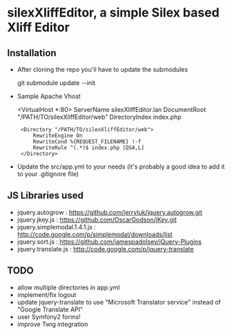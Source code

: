silexXliffEditor, a simple Silex based Xliff Editor
===================================================

Installation
------------

* After cloning the repo you'll have to update the submodules

    git submodule update --init

* Sample Apache Vhost


    <VirtualHost *:80>
       ServerName  silexXliffEditor.lan
       DocumentRoot "/PATH/TO/silexXliffEditor/web"
       DirectoryIndex index.php

       <Directory "/PATH/TO/silexXliffEditor/web">
           RewriteEngine On
           RewriteCond %{REQUEST_FILENAME} !-f
           RewriteRule ^(.*)$ index.php [QSA,L]
       </Directory>

    </VirtualHost>

* Update the src/app.yml to your needs (it's probably a good idea to add it to your .gitignore file)

JS Libraries used
-----------------

* jquery.autogrow : https://github.com/jerryluk/jquery.autogrow.git
* jquery.jkey.js : https://github.com/OscarGodson/jKey.git
* jquery.simplemodal.1.4.1.js : http://code.google.com/p/simplemodal/downloads/list
* jquery.sort.js : https://github.com/jamespadolsey/jQuery-Plugins
* jquery.translate.js : http://code.google.com/p/jquery-translate

TODO
----

* allow multiple directories in app.yml
* implement/fix logout
* update jquery-translate to use "Microsoft Translator service" instead of "Google Translate API"
* user Symfony2 forms!
* improve Twig integration